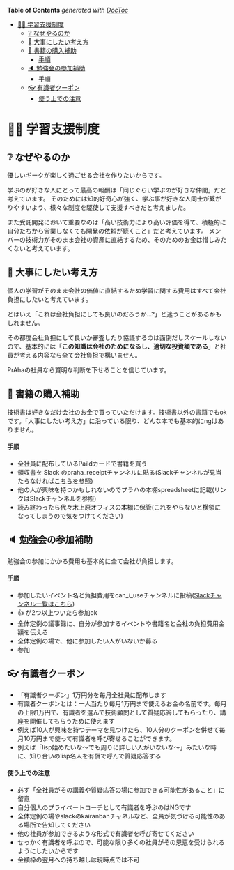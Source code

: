 <!-- START doctoc generated TOC please keep comment here to allow auto update -->
<!-- DON'T EDIT THIS SECTION, INSTEAD RE-RUN doctoc TO UPDATE -->
**Table of Contents**  *generated with [DocToc](https://github.com/thlorenz/doctoc)*

- [👨‍🎓  学習支援制度](#--%E5%AD%A6%E7%BF%92%E6%94%AF%E6%8F%B4%E5%88%B6%E5%BA%A6)
  - [❔ なぜやるのか](#-%E3%81%AA%E3%81%9C%E3%82%84%E3%82%8B%E3%81%AE%E3%81%8B)
  - [💭 大事にしたい考え方](#-%E5%A4%A7%E4%BA%8B%E3%81%AB%E3%81%97%E3%81%9F%E3%81%84%E8%80%83%E3%81%88%E6%96%B9)
  - [📖 書籍の購入補助](#-%E6%9B%B8%E7%B1%8D%E3%81%AE%E8%B3%BC%E5%85%A5%E8%A3%9C%E5%8A%A9)
      - [手順](#%E6%89%8B%E9%A0%86)
  - [🔈 勉強会の参加補助](#-%E5%8B%89%E5%BC%B7%E4%BC%9A%E3%81%AE%E5%8F%82%E5%8A%A0%E8%A3%9C%E5%8A%A9)
      - [手順](#%E6%89%8B%E9%A0%86-1)
  - [👓 有識者クーポン](#-%E6%9C%89%E8%AD%98%E8%80%85%E3%82%AF%E3%83%BC%E3%83%9D%E3%83%B3)
      - [使う上での注意](#%E4%BD%BF%E3%81%86%E4%B8%8A%E3%81%A7%E3%81%AE%E6%B3%A8%E6%84%8F)

<!-- END doctoc generated TOC please keep comment here to allow auto update -->

# 👨‍🎓  学習支援制度

## ❔ なぜやるのか
優しいギークが楽しく過ごせる会社を作りたいからです。

学ぶのが好きな人にとって最高の報酬は「同じぐらい学ぶのが好きな仲間」だと考えています。
そのためには知的好奇心が強く、学ぶ事が好きな人同士が繋がりやすいよう、様々な制度を駆使して支援すべきだと考えました。

また受託開発において重要なのは「高い技術力により高い評価を得て、積極的に自分たちから営業しなくても開発の依頼が続くこと」だと考えています。
メンバーの技術力がそのまま会社の資産に直結するため、そのためのお金は惜しみたくないと考えています。

## 💭 大事にしたい考え方
個人の学習がそのまま会社の価値に直結するため学習に関する費用はすべて会社負担にしたいと考えています。

とはいえ「これは会社負担にしても良いのだろうか...?」と迷うことがあるかもしれません。

その都度会社負担にして良いか審査したり協議するのは面倒だしスケールしないので、基本的には「**この知識は会社のためになるし、適切な投資額である**」と社員が考える内容なら全て会社負担で構いません。

PrAhaの社員なら賢明な判断を下せることを信じています。

## 📖 書籍の購入補助
技術書は好きなだけ会社のお金で買っていただけます。技術書以外の書籍でもokです。「大事にしたい考え方」に沿っている限り、どんな本でも基本的にngはありません。

#### 手順
- 全社員に配布しているPaildカードで書籍を買う
- 領収書を Slack のpraha_receiptチャンネルに貼る(Slackチャンネルが見当たらなければ[こちらを参照](./%E7%A4%BE%E5%86%85%E7%94%A8_slack%E3%83%81%E3%83%A3%E3%83%B3%E3%83%8D%E3%83%AB%E8%A1%A8.md))
- 他の人が興味を持つかもしれないのでプラハの本棚spreadsheetに記載(リンクはSlackチャンネルを参照)
- 読み終わったら代々木上原オフィスの本棚に保管(これをやらないと横領になってしまうので気をつけてください)

## 🔈 勉強会の参加補助
勉強会の参加にかかる費用も基本的に全て会社が負担します。

#### 手順
- 参加したいイベント名と負担費用をcan_i_useチャンネルに投稿([Slackチャンネル一覧はこちら](./%E7%A4%BE%E5%86%85%E7%94%A8_slack%E3%83%81%E3%83%A3%E3%83%B3%E3%83%8D%E3%83%AB%E8%A1%A8.md))
- 👍 が2つ以上ついたら参加ok
- 全体定例の議事録に、自分が参加するイベントや書籍名と会社の負担費用金額を伝える
- 全体定例の場で、他に参加したい人がいないか募る
- 参加

## 👓 有識者クーポン
- 「有識者クーポン」1万円分を毎月全社員に配布します
- 有識者クーポンとは：一人当たり毎月1万円まで使えるお金の名前です。毎月の上限1万円で、有識者を選んで技術顧問として質疑応答してもらったり、講座を開催してもらうために使えます
- 例えば10人が興味を持つテーマを見つけたら、10人分のクーポンを併せて毎月10万円まで使って有識者を呼び寄せることができます。
- 例えば「lisp始めたいな〜でも周りに詳しい人がいないな〜」みたいな時に、知り合いのlisp名人を有償で呼んで質疑応答する
#### 使う上での注意
- 必ず「全社員がその講義や質疑応答の場に参加できる可能性があること」に留意
- 自分個人のプライベートコーチとして有識者を呼ぶのはNGです
- 全体定例の場やslackのkairanbanチャネルなど、全員が気づける可能性のある場所で告知してください
- 他の社員が参加できるような形式で有識者を呼び寄せてください
- せっかく有識者を呼ぶので、可能な限り多くの社員がその恩恵を受けられるようにしたいからです
- 金額枠の翌月への持ち越しは現時点では不可
